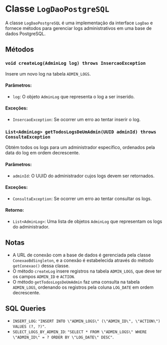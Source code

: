 # Classe `LogDaoPostgreSQL`

A classe `LogDaoPostgreSQL` é uma implementação da interface `LogDao` e fornece métodos para gerenciar logs administrativos em uma base de dados PostgreSQL.

## Métodos

### `void createLog(AdminLog log) throws InsercaoException`
Insere um novo log na tabela `ADMIN_LOGS`.

#### Parâmetros:
- `log`: O objeto `AdminLog` que representa o log a ser inserido.

#### Exceções:
- `InsercaoException`: Se ocorrer um erro ao tentar inserir o log.

### `List<AdminLog> getTodosLogsDeUmAdmin(UUID adminId) throws ConsultaException`
Obtém todos os logs para um administrador específico, ordenados pela data do log em ordem decrescente.

#### Parâmetros:
- `adminId`: O UUID do administrador cujos logs devem ser retornados.

#### Exceções:
- `ConsultaException`: Se ocorrer um erro ao tentar consultar os logs.

#### Retorno:
- `List<AdminLog>`: Uma lista de objetos `AdminLog` que representam os logs do administrador.

## Notas

- A URL de conexão com a base de dados é gerenciada pela classe `ConexaoBdSingleton`, e a conexão é estabelecida através do método `getConexao()` dessa classe.
- O método `createLog` insere registros na tabela `ADMIN_LOGS`, que deve ter os campos `ADMIN_ID` e `ACTION`.
- O método `getTodosLogsDeUmAdmin` faz uma consulta na tabela `ADMIN_LOGS`, ordenando os registros pela coluna `LOG_DATE` em ordem decrescente.

## SQL Queries

- `INSERT_LOG`: `"INSERT INTO \"ADMIN_LOGS\" (\"ADMIN_ID\", \"ACTION\") VALUES (?, ?)"`.
- `SELECT_LOGS_BY_ADMIN_ID`: `"SELECT * FROM \"ADMIN_LOGS\" WHERE \"ADMIN_ID\" = ? ORDER BY \"LOG_DATE\" DESC"`.
